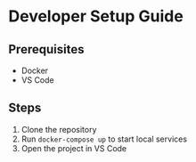 # Developer Setup Guide

## Prerequisites
- Docker
- VS Code

## Steps
1. Clone the repository
2. Run `docker-compose up` to start local services
3. Open the project in VS Code